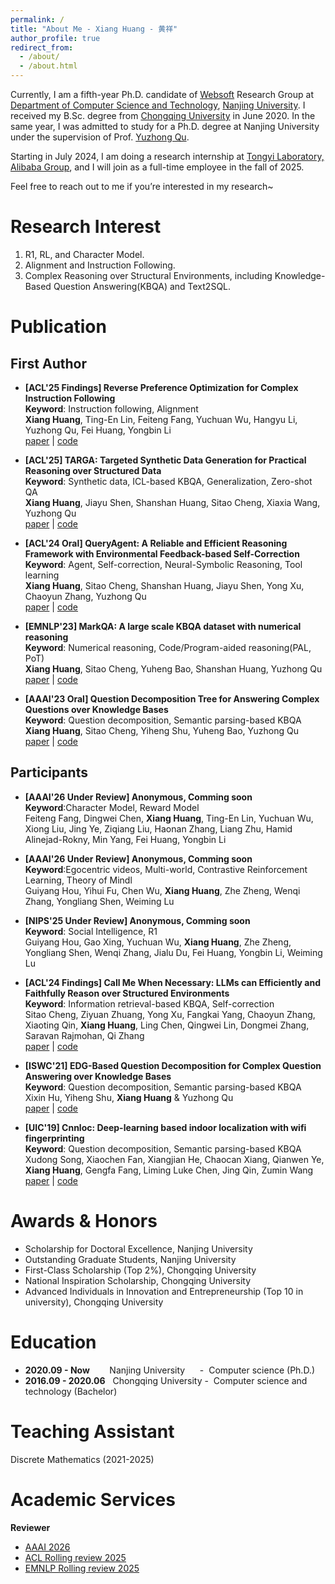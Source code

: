 ```yaml
---
permalink: /
title: "About Me - Xiang Huang - 黄祥"
author_profile: true
redirect_from: 
  - /about/
  - /about.html
---
```


Currently, I am a fifth-year Ph.D. candidate of [Websoft](http://ws.nju.edu.cn/wiki/Wiki.jsp?page=%E4%B8%87%E7%BB%B4%E7%BD%91%E8%BD%AF%E4%BB%B6%E7%A0%94%E7%A9%B6%E7%BB%84) Research Group at [Department of Computer Science and Technology](http://cs.nju.edu.cn/), [Nanjing University](https://www.nju.edu.cn/). 
I received my B.Sc. degree from [Chongqing University](https://www.cqu.edu.cn/) in June 2020. 
In the same year, I was admitted to study for a Ph.D. degree at Nanjing University under the supervision of Prof. [Yuzhong Qu](http://ws.nju.edu.cn/~yzqu). 

Starting in July 2024, I am doing a research internship at [Tongyi Laboratory, Alibaba Group](https://tongyi.aliyun.com/), and I will join as a full-time employee in the fall of 2025. 

Feel free to reach out to me if you’re interested in my research~

Research Interest
===
1. R1, RL, and Character Model.
2. Alignment and Instruction Following.
3. Complex Reasoning over Structural Environments, including Knowledge-Based Question Answering(KBQA) and Text2SQL.

Publication
===

## First Author
  
- **[ACL'25 Findings] Reverse Preference Optimization for Complex Instruction Following** <br/>
**Keyword**: Instruction following, Alignment<br/>
**Xiang Huang**, Ting-En Lin, Feiteng Fang, Yuchuan Wu, Hangyu Li, Yuzhong Qu, Fei Huang, Yongbin Li  <br/>   [paper](https://arxiv.org/abs/2505.22172) \| [code](https://github.com/cdhx/ACL-2025-RPO)
  
- **[ACL'25] TARGA: Targeted Synthetic Data Generation for Practical Reasoning over Structured Data** <br/>
**Keyword**: Synthetic data, ICL-based KBQA, Generalization, Zero-shot QA<br/>
**Xiang Huang**, Jiayu Shen, Shanshan Huang, Sitao Cheng, Xiaxia Wang, Yuzhong Qu <br/>  [paper](https://arxiv.org/abs/2412.19544) \| [code](https://github.com/cdhx/TARGA)  

- **[ACL'24 Oral] QueryAgent: A Reliable and Efficient Reasoning Framework with Environmental Feedback-based Self-Correction** <br/>
**Keyword**: Agent, Self-correction, Neural-Symbolic Reasoning, Tool learning<br/>
**Xiang Huang**, Sitao Cheng, Shanshan Huang, Jiayu Shen, Yong Xu, Chaoyun Zhang, Yuzhong Qu <br/>  [paper](https://arxiv.org/abs/2403.11886) \| [code](https://github.com/cdhx/QueryAgent)  

- **[EMNLP'23] MarkQA: A large scale KBQA dataset with numerical reasoning** <br/> 
**Keyword**: Numerical reasoning, Code/Program-aided reasoning(PAL, PoT)<br/>
**Xiang Huang**, Sitao Cheng, Yuheng Bao, Shanshan Huang, Yuzhong Qu  <br/> 
[paper](http://arxiv.org/abs/2310.15517) \| [code](https://github.com/cdhx/MarkQA)

- **[AAAI'23 Oral] Question Decomposition Tree for Answering Complex Questions over Knowledge Bases** <br/>
**Keyword**: Question decomposition, Semantic parsing-based KBQA<br/>
**Xiang Huang**, Sitao Cheng, Yiheng Shu, Yuheng Bao, Yuzhong Qu  <br/> 
[paper](https://ojs.aaai.org/index.php/AAAI/article/view/26519/26291) \| [code](https://github.com/cdhx/QDTQA)

## Participants

- **[AAAI'26 Under Review] Anonymous, Comming soon** <br/>
**Keyword**:Character Model, Reward Model<br/>
Feiteng Fang, Dingwei Chen, **Xiang Huang**, Ting-En Lin, Yuchuan Wu, Xiong Liu, Jing Ye, Ziqiang Liu, Haonan Zhang, Liang Zhu, Hamid Alinejad-Rokny, Min Yang, Fei Huang, Yongbin Li <br/>

- **[AAAI'26 Under Review] Anonymous, Comming soon** <br/>
**Keyword**:Egocentric videos, Multi-world, Contrastive Reinforcement Learning, Theory of Mindl<br/>
Guiyang Hou, Yihui Fu, Chen Wu, **Xiang Huang**, Zhe Zheng, Wenqi Zhang, Yongliang Shen, Weiming Lu <br/>

- **[NIPS'25 Under Review] Anonymous, Comming soon** <br/>
**Keyword**: Social Intelligence, R1<br/>
Guiyang Hou, Gao Xing, Yuchuan Wu, **Xiang Huang**, Zhe Zheng, Yongliang Shen, Wenqi Zhang, Jialu Du, Fei Huang, Yongbin Li, Weiming Lu <br/>  

- **[ACL'24 Findings] Call Me When Necessary: LLMs can Efficiently and Faithfully Reason over Structured Environments** <br/>
**Keyword**: Information retrieval-based KBQA, Self-correction<br/>
Sitao Cheng, Ziyuan Zhuang, Yong Xu, Fangkai Yang, Chaoyun Zhang, Xiaoting Qin, **Xiang Huang**, Ling Chen, Qingwei Lin, Dongmei Zhang, Saravan Rajmohan, Qi Zhang <br/> 
[paper](https://arxiv.org/abs/2403.08593) \| [code](https://github.com/sitaocheng/readi)

- **[ISWC'21] EDG-Based Question Decomposition for Complex Question Answering over Knowledge Bases** <br/>
**Keyword**: Question decomposition, Semantic parsing-based KBQA<br/>
Xixin Hu, Yiheng Shu, **Xiang Huang** & Yuzhong Qu <br/> 
[paper](https://link.springer.com/chapter/10.1007/978-3-030-88361-4_8) \| [code](https://github.com/HXX97/EDG)

- **[UIC'19] Cnnloc: Deep-learning based indoor localization with wifi fingerprinting** <br/>
**Keyword**: Question decomposition, Semantic parsing-based KBQA<br/>
Xudong Song, Xiaochen Fan, Xiangjian He, Chaocan Xiang, Qianwen Ye, **Xiang Huang**, Gengfa Fang, Liming Luke Chen, Jing Qin, Zumin Wang <br/> 
[paper](https://link.springer.com/chapter/10.1007/978-3-030-88361-4_8) \| [code](https://github.com/HXX97/EDG)




Awards & Honors
===
- Scholarship for Doctoral Excellence, Nanjing University 
- Outstanding Graduate Students, Nanjing University
- First-Class Scholarship (Top 2%), Chongqing University
- National Inspiration Scholarship, Chongqing University
- Advanced Individuals in Innovation and Entrepreneurship (Top 10 in university), Chongqing University

Education
===
- **2020.09 - Now** &nbsp;&nbsp;&nbsp;&nbsp; &nbsp; Nanjing University  &nbsp;&nbsp;&nbsp;&nbsp;&nbsp;- &nbsp;Computer science (Ph.D.)
- **2016.09 - 2020.06** &nbsp; Chongqing University - &nbsp;Computer science and technology (Bachelor)

Teaching Assistant
===
Discrete Mathematics (2021-2025)


Academic Services
===
**Reviewer**
- [AAAI 2026](https://openreview.net/group?id=AAAI.org/2026/Conference/Program_Committee&referrer=%5BHomepage%5D(%2F))
- [ACL Rolling review 2025](https://openreview.net/group?id=aclweb.org/ACL/2025)
- [EMNLP Rolling review 2025](https://openreview.net/group?id=aclweb.org/ACL/ARR/2025/May/Reviewers&referrer=%5BHomepage%5D(%2F)#assigned-submissions)
